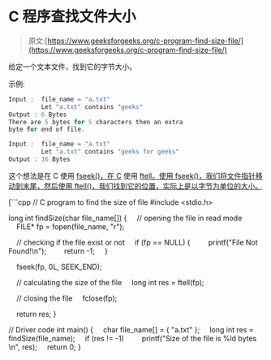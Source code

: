 # C 程序查找文件大小

> 原文:[https://www.geeksforgeeks.org/c-program-find-size-file/](https://www.geeksforgeeks.org/c-program-find-size-file/)

给定一个文本文件，找到它的字节大小。

示例:

```cpp
Input :  file_name = "a.txt"
         Let "a.txt" contains "geeks"
Output : 6 Bytes
There are 5 bytes for 5 characters then an extra
byte for end of file.

Input :  file_name = "a.txt"
         Let "a.txt" contains "geeks for geeks"
Output : 16 Bytes

```

这个想法是在 C 使用 [fseek()，在 C](https://www.geeksforgeeks.org/fseek-in-c-with-example/) 使用 [ftell。使用 fseek()，我们将文件指针移动到末尾，然后使用 ftell()，我们找到它的位置，实际上是以字节为单位的大小。](https://www.geeksforgeeks.org/ftell-c-example/)

 [```cpp
// C program to find the size of file
#include <stdio.h>

long int findSize(char file_name[])
{
    // opening the file in read mode
    FILE* fp = fopen(file_name, "r");

    // checking if the file exist or not
    if (fp == NULL) {
        printf("File Not Found!\n");
        return -1;
    }

    fseek(fp, 0L, SEEK_END);

    // calculating the size of the file
    long int res = ftell(fp);

    // closing the file
    fclose(fp);

    return res;
}

// Driver code
int main()
{
    char file_name[] = { "a.txt" };
    long int res = findSize(file_name);
    if (res != -1)
        printf("Size of the file is %ld bytes \n", res);
    return 0;
}
```](https://www.geeksforgeeks.org/ftell-c-example/)